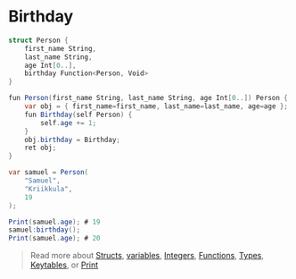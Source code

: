 # Birthday

```cs
struct Person {
    first_name String,
    last_name String,
    age Int[0..],
    birthday Function<Person, Void>
}

fun Person(first_name String, last_name String, age Int[0..]) Person {
    var obj = { first_name=first_name, last_name=last_name, age=age };
    fun Birthday(self Person) {
        self.age += 1;
    }
    obj.birthday = Birthday;
    ret obj;
}

var samuel = Person(
    "Samuel",
    "Kriikkula",
    19
);

Print(samuel.age); # 19
samuel:birthday();
Print(samuel.age); # 20
```
> Read more about [Structs](./struct.md), [variables](./variable.md), [Integers](./int.md), [Functions](./function.md), [Types](./type.md), [Keytables](./object.md), or [Print](./print.md)